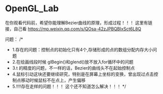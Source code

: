 # OpenGL_Lab
在你观看代码前，希望你能理解Bezier曲线的原理，形成过程！！！
这里有链接，自己看 https://mp.weixin.qq.com/s/QOsa-42zJPBQBIxSct6L8Q

问题：
/*
* 1.存在的问题：控制点的初始化只有4个,存储形成的点的数组分配内存大小问题
* 2.在绘画线段时候 glBegin()和glend()放不放入for循环中的问题
* 3.t 的精度的问题，不一样的话，Bezier的曲线头不在起始控制点
* 4.鼠标引动这块还要继续研究，特别是在屏幕上坐标的变换，曾出现过点击控制点移动时候鼠标不在点上，产生偏移
* 5.!!!!存在走样的问题！！！  这个还不知道怎么解决！！！
*/
